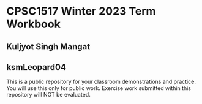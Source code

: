# CPSC1517 Winter 2023 Term Workbook

## Kuljyot Singh Mangat

## ksmLeopard04

This is a public repository for your classroom demonstrations and practice. You will use this only for public work. Exercise work submitted within this repository will NOT be evaluated.
